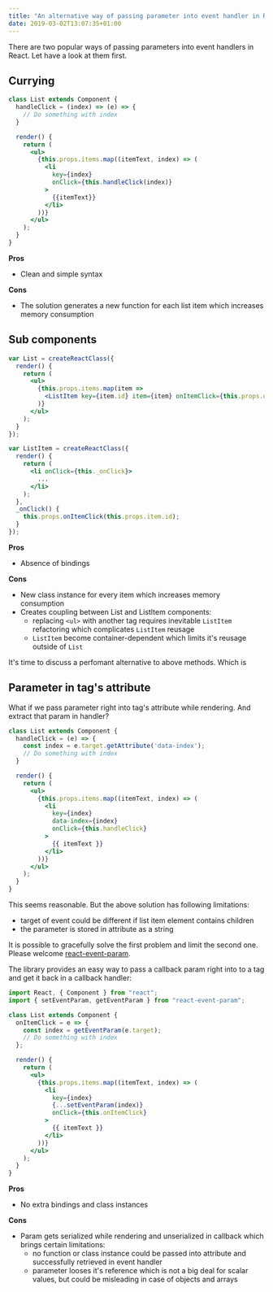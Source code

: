 ```yaml
---
title: "An alternative way of passing parameter into event handler in React"
date: 2019-03-02T13:07:35+01:00
---
```


There are two popular ways of passing parameters into event handlers in React. Let have a look at them first.

## Currying

```jsx
class List extends Component {
  handleClick = (index) => (e) => {
    // Do something with index
  }

  render() {
    return (
      <ul>
        {this.props.items.map((itemText, index) => (
          <li
            key={index}
            onClick={this.handleClick(index)}
          >
            {{itemText}}
          </li>
        ))}
      </ul>
    );
  }
}
```


**Pros**

* Clean and simple syntax

**Cons**

* The solution generates a new function for each list item which increases memory consumption


## Sub components

```jsx
var List = createReactClass({
  render() {
    return (
      <ul>
        {this.props.items.map(item =>
          <ListItem key={item.id} item={item} onItemClick={this.props.onItemClick} />
        )}
      </ul>
    );
  }
});

var ListItem = createReactClass({
  render() {
    return (
      <li onClick={this._onClick}>
        ...
      </li>
    );
  },
  _onClick() {
    this.props.onItemClick(this.props.item.id);
  }
});
```

**Pros**

* Absence of bindings

**Cons**

* New class instance for every item which increases memory consumption
* Creates coupling between List and ListItem components:
    - replacing `<ul>` with another tag requires inevitable `ListItem` refactoring which complicates `ListItem` reusage
    - `ListItem` become container-dependent which limits it's reusage outside of `List`
    
It's time to discuss a perfomant alternative to above methods. Which is
    
## Parameter in tag's attribute

What if we pass parameter right into tag's attribute while rendering. And extract that param in handler?

```jsx
class List extends Component {
  handleClick = (e) => {
    const index = e.target.getAttribute('data-index');
    // Do something with index
  }

  render() {
    return (
      <ul>
        {this.props.items.map((itemText, index) => (
          <li
            key={index}
            data-index={index}
            onClick={this.handleClick}
          >
            {{ itemText }}
          </li>
        ))}
      </ul>
    );
  }
}
```

This seems reasonable. But the above solution has following limitations:

* target of event could be different if list item element contains children
* the parameter is stored in attribute as a string

It is possible to gracefully solve the first problem and limit the second one.
Please welcome [react-event-param](https://github.com/sneas/react-event-param).

The library provides an easy way to pass a callback param right into to a tag and
get it back in a callback handler:

```jsx
import React, { Component } from "react";
import { setEventParam, getEventParam } from "react-event-param";

class List extends Component {
  onItemClick = e => {
    const index = getEventParam(e.target);
    // Do something with index
  };

  render() {
    return (
      <ul>
        {this.props.items.map((itemText, index) => (
          <li
            key={index}
            {...setEventParam(index)}
            onClick={this.onItemClick}
          >
            {{ itemText }}
          </li>
        ))}
      </ul>
    );
  }
}
```

**Pros**

* No extra bindings and class instances

**Cons**

* Param gets serialized while rendering and unserialized in callback which brings certain limitations:
    - no function or class instance could be passed into attribute and successfully retrieved in event handler
    - parameter looses it's reference which is not a big deal for scalar values, but could be misleading
        in case of objects and arrays
 
